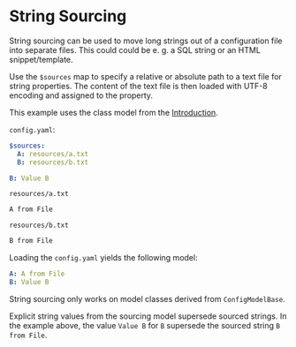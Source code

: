 # String Sourcing

String sourcing can be used to move long strings out of a configuration file
into separate files.
This could could be e. g. a SQL string or an HTML snippet/template.

Use the `$sources` map to specify a relative or absolute path to a text file
for string properties.
The content of the text file is then loaded with UTF-8 encoding
and assigned to the property.

This example uses the class model from the [Introduction](intro.md).

`config.yaml`:

```yaml
$sources:
  A: resources/a.txt
  B: resources/b.txt

B: Value B
```

`resources/a.txt`

```txt
A from File
```

`resources/b.txt`

```txt
B from File
```

Loading the `config.yaml` yields the following model:

```yaml
A: A from File
B: Value B
```

String sourcing only works on model classes derived from `ConfigModelBase`.

Explicit string values from the sourcing model supersede sourced strings.
In the example above, the value `Value B` for `B` supersede the sourced
string `B from File`.
